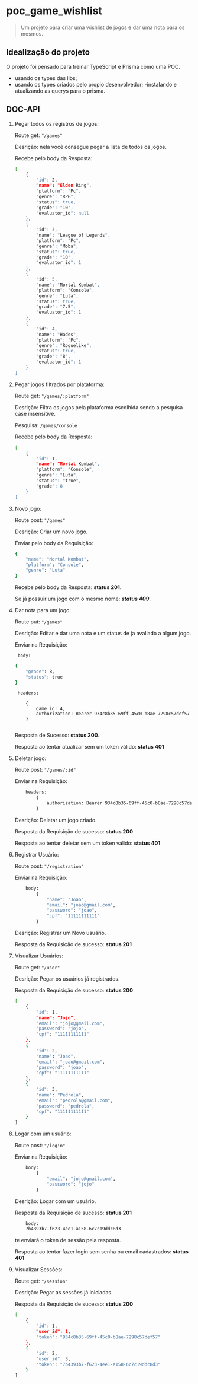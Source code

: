 # poc_game_wishlist

> Um projeto para criar  uma wishlist de jogos e dar uma nota para os mesmos.

## Idealização do projeto

O projeto foi pensado para treinar TypeScript  e Prisma como uma POC.

- usando os types das libs;
- usando os types criados pelo propio desenvolvedor;
-instalando e atualizando as querys para o prisma.

## DOC-API

1. Pegar todos os registros de jogos:
    
    Route get: ```"/games"``` 

    Desrição: nela você consegue pegar a lista de todos os jogos. 
    
    Recebe pelo body da Resposta:
    ```bash
    [
        {
            "id": 2,
            "name": "Elden Ring",
            "platform": "Pc",
            "genre": "RPG",
            "status": true,
            "grade": "10",
            "evaluator_id": null
        },
        {
            "id": 3,
            "name": "League of Legends",
            "platform": "Pc",
            "genre": "Moba",
            "status": true,
            "grade": "10",
            "evaluator_id": 1
        },
        {
            "id": 5,
            "name": "Mortal Kombat",
            "platform": "Console",
            "genre": "Luta",
            "status": true,
            "grade": "7.5",
            "evaluator_id": 1
        },
        {
            "id": 4,
            "name": "Hades",
            "platform": "Pc",
            "genre": "Roguelike",
            "status": true,
            "grade": "8",
            "evaluator_id": 1
        }
    ]
    ```

2. Pegar jogos  filtrados por plataforma: 

    Route get: ```"/games/:platform"``` 
    
    Desrição: Filtra os jogos pela plataforma escolhida sendo a pesquisa case insensitive.

    Pesquisa: ```/games/console```

    Recebe pelo body da Resposta:
    ```bash
    [
        {
            "id": 1,
            "name": "Mortal Kombat",
            "platform": "Console",
            "genre": "Luta",
            "status": "true",
            "grade": 8
        }
    ]
    ```

3. Novo jogo:

    Route post: ```"/games"```
    
    Desrição: Criar um novo jogo.

    Enviar pelo body da Requisição: 
    ```bash
    {
        "name": "Mortal Kombat",
        "platform": "Console",
        "genre": "Luta"
    }
    ```
    Recebe pelo body da Resposta: **status 201**.

    Se já possuir um jogo com o mesmo nome: ***status 409***.


4. Dar nota para um jogo:

    Route put: ```"/games"```
    
    Desrição: Editar e dar uma nota e um status de ja avaliado a algum jogo.

    Enviar na Requisição: 

        body:
    ```bash
    {
        "grade": 8,
        "status": true
    }
    ```
        headers:
    ```
        {
            game_id: 4,
            authorization: Bearer 934c8b35-69ff-45c0-b8ae-7298c57def57
        }
        
    ```
    Resposta de Sucesso: **status 200**. 

    Resposta ao tentar atualizar sem um token válido:
    **status 401**

5. Deletar jogo:

    Route post: ```"/games/:id"```

    Enviar na Requisição: 
    ```bash
        headers:
            {
                authorization: Bearer 934c8b35-69ff-45c0-b8ae-7298c57def57
            }
    ```
    
    Desrição: Deletar um jogo criado.

    Resposta da Requisição de sucesso: **status 200**

    Resposta ao tentar deletar sem um token válido:
    **status 401**

6. Registrar Usuário:

    Route post: ```"/registration"```

    Enviar na Requisição: 
    ```bash
        body:
            {
                "name": "Joao",
                "email": "joao@gmail.com",
                "password": "joao",
                "cpf": "11111111111"
            }
    ```
    
    Desrição: Registrar um Novo usuário.

    Resposta da Requisição de sucesso: **status 201**

7. Visualizar Usuários:

    Route get: ```"/user"```
  
    Desrição: Pegar os usuários já registrados.

    Resposta da Requisição de sucesso: **status 200**

    ```bash
    [
        {
            "id": 1,
            "name": "Jojo",
            "email": "jojo@gmail.com",
            "password": "jojo",
            "cpf": "11111111111"
        },
        {
            "id": 2,
            "name": "Joao",
            "email": "joao@gmail.com",
            "password": "joao",
            "cpf": "11111111111"
        },
        {
            "id": 3,
            "name": "Pedrola",
            "email": "pedrola@gmail.com",
            "password": "pedrola",
            "cpf": "11111111111"
        }
    ]
    ```

8. Logar com um usuário:

    Route post: ```"/login"```

    Enviar na Requisição: 
    ```bash
        body:
            {
                "email": "jojo@gmail.com",
                "password": "jojo"
            }
    ```
    
    Desrição: Logar com um usuário.

    Resposta da Requisição de sucesso: **status 201**
    ```bash
        body:
        7b4393b7-f623-4ee1-a158-6c7c19ddc8d3
    ```    
    te enviará o token de sessão pela resposta.
    
    Resposta ao tentar fazer login sem senha ou email cadastrados:
    **status 401**

9. Visualizar Sessões:

    Route get: ```"/session"```
  
    Desrição: Pegar as sessões já iniciadas.

    Resposta da Requisição de sucesso: **status 200**

    ```bash
    [
        {
            "id": 1,
            "user_id": 1,
            "token": "934c8b35-69ff-45c0-b8ae-7298c57def57"
        },
        { 
            "id": 2,
            "user_id": 3,
            "token": "7b4393b7-f623-4ee1-a158-6c7c19ddc8d3"
        }
    ]
    ```